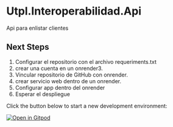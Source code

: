 # Utpl.Interoperabilidad.Api

Api para enlistar clientes

## Next Steps 

1. Configurar el repositorio con el archivo requeriments.txt
2. crear una cuenta en un onrender3. 
3. Vincular repositorio de GitHub con onrender.
4. crear servicio web dentro de un onrender.
5. Configurar app dentro del onrender
6. Esperar el despliegue

Click the button below to start a new development environment:

[![Open in Gitpod](https://gitpod.io/button/open-in-gitpod.svg)](https://gitpod.io/#https://github.com/familiaerba/Utpl.Interoperabilidad.Api.git)
